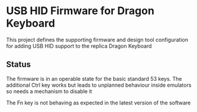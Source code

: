 # USB HID Firmware for Dragon Keyboard #

This project defines the supporting firmware 
and design tool configuration for adding
USB HID support to the replica Dragon Keyboard

## Status ##

The firmware is in an operable state for the
basic standard 53 keys. The additional Ctrl key
works but leads to unplanned behaviour inside
emulators so needs a mechanism to disable it

The Fn key is not behaving as expected in the
latest version of the software